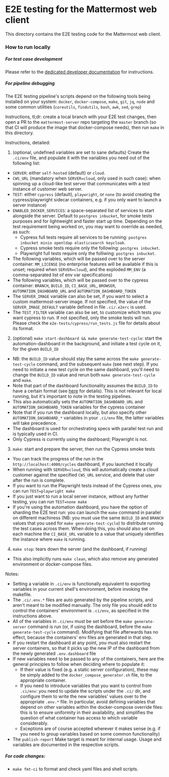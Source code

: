 # E2E testing for the Mattermost web client

This directory contains the E2E testing code for the Mattermost web client.

### How to run locally

##### For test case development

Please refer to the [dedicated developer documentation](https://developers.mattermost.com/contribute/more-info/webapp/e2e-testing/) for instructions.

##### For pipeline debugging

The E2E testing pipeline's scripts depend on the following tools being installed on your system: `docker`, `docker-compose`, `make`, `git`, `jq`, `node` and some common utilities (`coreutils`, `findutils`, `bash`, `awk`, `sed`, `grep`)

Instructions, tl;dr: create a local branch with your E2E test changes, then open a PR to the `mattermost-server` repo targeting the `master` branch (so that CI will produce the image that docker-compose needs), then run `make` in this directory.

Instructions, detailed:
1. (optional, undefined variables are set to sane defaults) Create the `.ci/env` file, and populate it with the variables you need out of the following list:
  * `SERVER`: either `self-hosted` (default) or `cloud`.
  * `CWS_URL` (mandatory when `SERVER=cloud`, only used in such case): when spinning up a cloud-like test server that communicates with a test instance of customer web server.
  * `TEST`: either `cypress` (default), `playwright`, or `none` (to avoid creating the cypress/playwright sidecar containers, e.g. if you only want to launch a server instance)
  * `ENABLED_DOCKER_SERVICES`: a space-separated list of services to start alongside the server. Default to `postgres inbucket`, for smoke tests purposes and for lightweight and faster start up time. Depending on the test requirement being worked on, you may want to override as needed, as such:
    - Cypress full tests require all services to be running: `postgres inbucket minio openldap elasticsearch keycloak`.
    - Cypress smoke tests require only the following: `postgres inbucket`.
    - Playwright full tests require only the folliwing: `postgres inbucket`.
  * The following variables, which will be passed over to the server container: `MM_LICENSE` (no enterprise features will be available if this is unset; required when `SERVER=cloud`), and the exploded `MM_ENV` (a comma-separated list of env var specifications)
  * The following variables, which will be passed over to the cypress container: `BRANCH`, `BUILD_ID`, `CI_BASE_URL`, `BROWSER`, `AUTOMATION_DASHBOARD_URL` and `AUTOMATION_DASHBOARD_TOKEN`
  * The `SERVER_IMAGE` variable can also be set, if you want to select a custom mattermost-server image. If not specified, the value of the `SERVER_IMAGE_DEFAULT` variable defined in file `.ci/.e2erc` is used.
  * The `TEST_FILTER` variable can also be set, to customize which tests you want cypress to run. If not specified, only the smoke tests will run. Please check the `e2e-tests/cypress/run_tests.js` file for details about its format.
2. (optional) `make start-dashboard && make generate-test-cycle`: start the automation-dashboard in the background, and initiate a test cycle on it, for the given `BUILD_ID`
  * NB: the `BUILD_ID` value should stay the same across the `make generate-test-cycle` command, and the subsequent `make` (see next step). If you need to initiate a new test cycle on the same dashboard, you'll need to change the `BUILD_ID` value and rerun both `make generate-test-cycle` and `make`.
  * Note that part of the dashboard functionality assumes the `BUILD_ID` to have a certain format (see [here](https://github.com/saturninoabril/automation-dashboard/blob/175891781bf1072c162c58c6ec0abfc5bcb3520e/lib/common_utils.ts#L3-L23) for details). This is not relevant for local running, but it's important to note in the testing pipelines.
  * This also automatically sets the `AUTOMATION_DASHBOARD_URL` and `AUTOMATION_DASHBOARD_TOKEN` variables for the cypress container
  * Note that if you run the dashboard locally, but also specify other `AUTOMATION_DASHBOARD_*` variables in your `.ci/env` file, the latter variables will take precedence.
  * The dashboard is used for orchestrating specs with parallel test run and is typically used in CI.
  * Only Cypress is currently using the dashboard; Playwright is not.
3. `make`: start and prepare the server, then run the Cypress smoke tests
  * You can track the progress of the run in the `http://localhost:4000/cycles` dashboard, if you launched it locally
  * When running with `SERVER=cloud`, this will automatically create a cloud customer against the specified `CWS_URL` service, and delete that user after the run is complete.
  * If you want to run the Playwright tests instead of the Cypress ones, you can run `TEST=playwright make`
  * If you just want to run a local server instance, without any further testing, you can run `TEST=none make`
  * If you're using the automation dashboard, you have the option of sharding the E2E test run: you can launch the `make` command in parallel on different machiness (NB: you must use the same `BUILD_ID` and `BRANCH` values that you used for `make generate-test-cycle`) to distribute running the test cases across them. When doing this, you should also set on each machine the `CI_BASE_URL` variable to a value that uniquely identifies the instance where `make` is running.
4. `make stop`: tears down the server (and the dashboard, if running)
  * This also implicitly runs `make clean`, which also remove any generated environment or docker-compose files.

Notes:
- Setting a variable in `.ci/env` is functionally equivalent to exporting variables in your current shell's environment, before invoking the makefile.
- The `.ci/.env.*` files are auto generated by the pipeline scripts, and aren't meant to be modified manually. The only file you should edit to control the containers' environment is `.ci/env`, as specified in the instructions above.
- All of the variables in `.ci/env` must be set before the `make generate-server` command is run (or, if using the dashboard, before the `make generate-test-cycle` command). Modifying that file afterwards has no effect, because the containers' env files are generated in that step.
- If you restart the dashboard at any point, you must also restart the server containers, so that it picks up the new IP of the dashboard from the newly generated `.env.dashboard` file
- If new variables need to be passed to any of the containers, here are the general principles to follow when deciding where to populate it:
  * If their value is fixed (e.g. a static server configuration), these may be simply added to the `docker_compose_generator.sh` file, to the appropriate container.
  * If you need to introduce variables that you want to control from `.ci/env`: you need to update the scripts under the `.ci/` dir, and configure them to write the new variables' values over to the appropriate `.env.*` file. In particular, avoid defining variables that depend on other variables within the docker-compose override files: this is to ensure uniformity in their availability, and simplifies the question of what container has access to which variable considerably.
  * Exceptions are of course accepted wherever it makes sense (e.g. if you need to group variables based on some common functionality)
- The `publish-report` Make target is meant for internal usage. Usage and variables are documented in the respective scripts.

##### For code changes:
* `make fmt-ci` to format and check yaml files and shell scripts.
